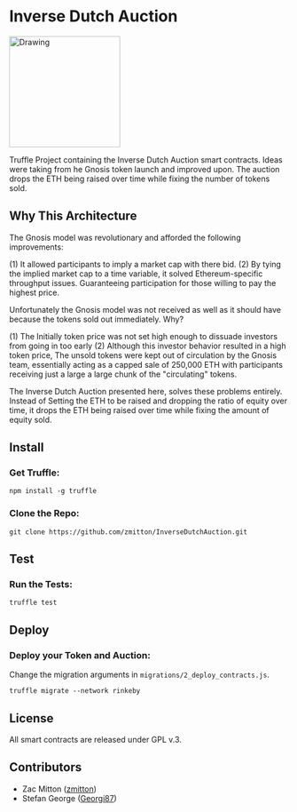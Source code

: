 Inverse Dutch Auction
====================

<img src="drawing.jpg" alt="Drawing" style="width: 200px;"/>

Truffle Project containing the Inverse Dutch Auction smart contracts. Ideas were taking from he Gnosis token launch and improved upon. The auction drops the ETH being raised over time while fixing the number of tokens sold. 


Why This Architecture
---------------------
The Gnosis model was revolutionary and afforded the following improvements:

(1) It allowed participants to imply a market cap with there bid.
(2) By tying the implied market cap to a time variable, it solved Ethereum-specific throughput issues. Guaranteeing participation for those willing to pay the highest price.

Unfortunately the Gnosis model was not received as well as it should have because the tokens sold out immediately. Why?

(1) The Initially token price was not set high enough to dissuade investors from going in too early
(2) Although this investor behavior resulted in a high token price, The unsold tokens were kept out of circulation by the Gnosis team, essentially acting as a capped sale of 250,000 ETH with participants receiving just a large a large chunk of the "circulating" tokens.

The Inverse Dutch Auction presented here, solves these problems entirely. Instead of Setting the ETH to be raised and dropping the ratio of equity over time, it drops the ETH being raised over time while fixing the amount of equity sold.


Install
-------
### Get Truffle:
```
npm install -g truffle
```

### Clone the Repo:
```
git clone https://github.com/zmitton/InverseDutchAuction.git
```

Test
----
### Run the Tests:
```
truffle test
```

Deploy
------
### Deploy your Token and Auction:
Change the migration arguments in `migrations/2_deploy_contracts.js`.
```
truffle migrate --network rinkeby
```

License
-------
All smart contracts are released under GPL v.3.

Contributors
------------
- Zac Mitton ([zmitton](https://github.com/zmitton))
- Stefan George ([Georgi87](https://github.com/Georgi87))
